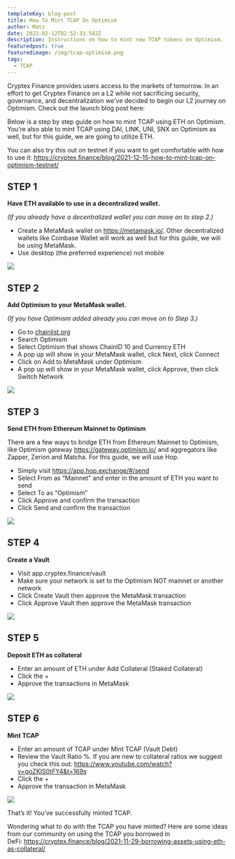 ```yaml
---
templateKey: blog-post
title: How To Mint TCAP On Optimism
author: Matz
date: 2022-02-12T02:52:33.542Z
description: Instructions on how to mint new TCAP tokens on Optimism.
featuredpost: true
featuredimage: /img/tcap-optimism.png
tags:
  - TCAP
---
```

Cryptex Finance provides users access to the markets of tomorrow. In an effort to get Cryptex Finance on a L2 while not sacrificing security, governance, and decentralization we've decided to begin our L2 journey on Optimism. Check out the launch blog post here:

Below is a step by step guide on how to mint TCAP using ETH on Optimism. You’re also able to mint TCAP using DAI, LINK, UNI, SNX on Optimism as well, but for this guide, we are going to utilize ETH.

You can also try this out on testnet if you want to get comfortable with how to use it: [](https://cryptex.finance/blog/2021-12-15-how-to-mint-tcap-on-optimism-testnet/)<https://cryptex.finance/blog/2021-12-15-how-to-mint-tcap-on-optimism-testnet/>

## STEP 1

**Have ETH available to use in a decentralized wallet.**

*(If you already have a decentralized wallet you can move on to step 2.)*

* Create a MetaMask wallet on [](https://metamask.io/)<https://metamask.io/>. Other decentralized wallets like Coinbase Wallet will work as well but for this guide, we will be using MetaMask.
* Use desktop (the preferred experience) not mobile

![](/img/metamask.png)

## STEP 2

**Add Optimism to your MetaMask wallet.**

*(If you have Optimism added already you can move on to Step 3.)*

* Go to [chainlist.org](http://chainlist.org)
* Search Optimism
* Select Optimism that shows ChainID 10 and Currency ETH
* A pop up will show in your MetaMask wallet, click Next, click Connect
* Click on Add to MetaMask under Optimism 
* A pop up will show in your MetaMask wallet, click Approve, then click Switch Network

![](/img/switch-network.png)

## STEP 3

**Send ETH from Ethereum Mainnet to Optimism**

There are a few ways to bridge ETH from Ethereum Mainnet to Optimism, like Optimism gateway [](https://gateway.optimism.io/)<https://gateway.optimism.io/> and aggregators like Zapper, Zerion and Matcha. For this guide, we will use Hop.

* Simply visit [](https://app.hop.exchange/#/send)<https://app.hop.exchange/#/send>
* Select From as “Mainnet” and enter in the amount of ETH you want to send
* Select To as “Optimism”
* Click Approve and confirm the transaction
* Click Send and confirm the transaction

![](/img/step-3.png)

## STEP 4

**Create a Vault**

* Visit app.cryptex.finance/vault
* Make sure your network is set to the Optimism NOT mainnet or another network
* Click Create Vault then approve the MetaMask transaction
* Click Approve Vault then approve the MetaMask transaction

![](/img/approve-vault.png)

## STEP 5

**Deposit ETH as collateral**

* Enter an amount of ETH under Add Collateral (Staked Collateral)
* Click the +
* Approve the transactions in MetaMask

![](/img/eth-collateral.png)

## STEP 6

**Mint TCAP**

* Enter an amount of TCAP under Mint TCAP (Vault Debt)
* Review the Vault Ratio %. If you are new to collateral ratios we suggest you check this out: [](https://www.youtube.com/watch?v=qoZKIS0tFY4&t=169s)<https://www.youtube.com/watch?v=qoZKIS0tFY4&t=169s>
* Click the +
* Approve the transaction in MetaMask

![](/img/mint-tcap.png)

That’s it! You’ve successfully minted TCAP.

Wondering what to do with the TCAP you have minted? Here are some ideas from our community on using the TCAP you borrowed in DeFi: [](https://cryptex.finance/blog/2021-11-29-borrowing-assets-using-eth-as-collateral/)<https://cryptex.finance/blog/2021-11-29-borrowing-assets-using-eth-as-collateral/>